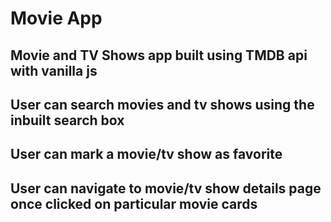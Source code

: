 # Movie App

## Movie and TV Shows app built using TMDB api with vanilla js

## User can search movies and tv shows using the inbuilt search box

## User can mark a movie/tv show as favorite

## User can navigate to movie/tv show details page once clicked on particular movie cards
